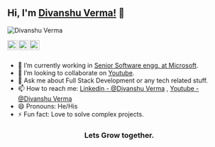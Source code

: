 ## Hi, I'm [Divanshu Verma!](https://Divanshu-verma.github.io/) 👋

<p align="left"> <img src="https://komarev.com/ghpvc/?username=iamdivanshu&label=Views&color=blue&style=plastic" alt="Divanshu Verma" /> </p>


<a href="https://www.linkedin.com/in/divanshu-verma-7968434a/">
  <img align="left" alt="Divanshu's Linkdein" width="22px" src="https://cdn.jsdelivr.net/npm/simple-icons@v3/icons/linkedin.svg" />
</a>
<a href="https://github.com/Divanshu-verma">
  <img align="left" alt="Pawan's Github" width="22px" src="https://cdn.jsdelivr.net/npm/simple-icons@v3/icons/github.svg" />
</a>
<a href="https://www.youtube.com/channel/UCVyCaPU0sM9FopyMMLqohWQ">
  <img align="left" alt="Pawan's Youtube" width="22px" src="https://cdn.jsdelivr.net/npm/simple-icons@v3/icons/youtube.svg" />
</a>

<br/>
<br/>



- 🔭 I’m currently working in [Senior Software engg. at Microsoft]().
- 👯 I’m looking to collaborate on [Youtube](https://www.youtube.com/channel/UCVyCaPU0sM9FopyMMLqohWQ).
- 💬 Ask me about Full Stack Development or any tech related stuff.
- 📫 How to reach me: [Linkedin - @Divanshu Verma](https://www.linkedin.com/in/divanshu-verma-7968434a/) , [Youtube - @Divanshu Verma](https://www.youtube.com/channel/UCVyCaPU0sM9FopyMMLqohWQ)
- 😄 Pronouns: He/His
- ⚡ Fun fact: Love to solve complex projects.

<div align="center">

### Lets Grow together.

</div>
